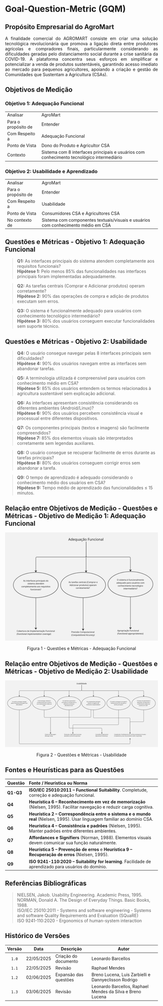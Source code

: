 # Goal-Question-Metric (GQM)

## Propósito Empresarial do AgroMart
<div align="justify">

A finalidade comercial do AGROMART consiste em criar uma solução tecnológica revolucionária que promova a ligação direta entre produtores agrícolas e compradores finais, particularmente considerando as dificuldades geradas pelo distanciamento social durante a crise sanitária da COVID-19. A plataforma concentra seus esforços em simplificar e potencializar a venda de produtos sustentáveis, garantindo acesso imediato ao mercado para pequenos agricultores, apoiando a criação e gestão de Comunidades que Sustentam a Agricultura (CSAs).

</div>

## Objetivos de Medição

### Objetivo 1: Adequação Funcional
|||
|---|---|
| Analisar | AgroMart |
| Para o propósito de | Entender |
| Com Respeito a | Adequação Funcional |
| Ponto de Vista | Dono do Produto e Agricultor CSA |
| Contexto | Sistema com 8 interfaces principais e usuários com conhecimento tecnológico intermediário |

### Objetivo 2: Usabilidade e Aprendizado
|||
|---|---|
| Analisar | AgroMart |
| Para o propósito de | Entender |
| Com Respeito a | Usabilidade |
| Ponto de Vista | Consumidores CSA e Agricultores CSA |
| No contexto de | Sistema com componentes textuais/visuais e usuários com conhecimento médio em CSA |

## Questões e Métricas - Objetivo 1: Adequação Funcional

> **Q1:** As interfaces principais do sistema atendem completamente aos requisitos funcionais?  
> **Hipótese 1:** Pelo menos 85% das funcionalidades nas interfaces principais foram implementadas adequadamente.  

> **Q2:** As tarefas centrais (Comprar e Adicionar produtos) operam corretamente?  
> **Hipótese 2:** 90% das operações de compra e adição de produtos executam sem erros.  

> **Q3:** O sistema é funcionalmente adequado para usuários com conhecimento tecnológico intermediário?  
> **Hipótese 3:** 80% dos usuários conseguem executar funcionalidades sem suporte técnico.  

## Questões e Métricas - Objetivo 2: Usabilidade

> **Q4:** O usuário consegue navegar pelas 8 interfaces principais sem dificuldades?  
> **Hipótese 4:** 90% dos usuários navegam entre as interfaces sem abandonar tarefas.  

> **Q5:** A terminologia utilizada é compreensível para usuários com conhecimento médio em CSA?  
> **Hipótese 5:** 85% dos usuários entendem os termos relacionados à agricultura sustentável sem explicação adicional.  

> **Q6:** As interfaces apresentam consistência considerando os diferentes ambientes (Android/Linux)?  
> **Hipótese 6:** 90% dos usuários percebem consistência visual e processual entre diferentes dispositivos.  

> **Q7:** Os componentes principais (textos e imagens) são facilmente compreendidos?  
> **Hipótese 7:** 85% dos elementos visuais são interpretados corretamente sem legendas auxiliares.  

> **Q8:** O usuário consegue se recuperar facilmente de erros durante as tarefas principais?        
> **Hipótese 8:** 80% dos usuários conseguem corrigir erros sem abandonar a tarefa.  

> **Q9:** O tempo de aprendizado é adequado considerando o conhecimento médio dos usuários em CSA?            
> **Hipótese 9:** Tempo médio de aprendizado das funcionalidades ≤ 15 minutos.  

## Relação entre Objetivos de Medição - Questões e Métricas - Objetivo de Medição 1: Adequação Funcional

![Questões e Métricas - Adequação Funcional](../assets/functional.jpg)
<center><p>Figura 1 - Questões e Métricas - Adequação Funcional</p></center>

## Relação entre Objetivos de Medição - Questões e Métricas - Objetivo de Medição 2: Usabilidade

![Questões e Métricas - Confiabilidade](../assets/usability.jpg)
<center><p>Figura 2 - Questões e Métricas - Usabilidade</p></center>

## Fontes e Heurísticas para as Questões

| Questão | Fonte / Heurística ou Norma |
|:---|:---|
| **Q1-Q3** | **ISO/IEC 25010:2011 – Functional Suitability**. Completude, correção e adequação funcional. |
| **Q4** | **Heurística 6 – Reconhecimento em vez de memorização** (Nielsen, 1995). Facilitar navegação e reduzir carga cognitiva. |
| **Q5** | **Heurística 2 – Correspondência entre o sistema e o mundo real** (Nielsen, 1995). Usar linguagem familiar ao domínio CSA. |
| **Q6** | **Heurística 4 – Consistência e padrões** (Nielsen, 1995). Manter padrões entre diferentes ambientes. |
| **Q7** | **Affordances e Signifiers** (Norman, 1988). Elementos visuais devem comunicar sua função naturalmente. |
| **Q8** | **Heurística 5 – Prevenção de erros** e **Heurística 9 – Recuperação de erros** (Nielsen, 1995). |
| **Q9** | **ISO 9241-110:2020 – Suitability for learning**. Facilidade de aprendizado para usuários do domínio. |

## Referências Bibliográficas
> NIELSEN, Jakob. Usability Engineering. Academic Press, 1995.  
> NORMAN, Donald A. The Design of Everyday Things. Basic Books, 1988.  
> ISO/IEC 25010:2011 - Systems and software engineering - Systems and software Quality Requirements and Evaluation (SQuaRE)  
> ISO 9241-110:2020 - Ergonomics of human-system interaction

## Histórico de Versões

|Versão|Data|Descrição|Autor|
|:----:|----|---------|-----|
|`1.0`|22/05/2025|Criação do documento|Leonardo Barcellos|
|`1.1`|22/05/2025|Revisão|Raphael Mendes|
|`1.2`|02/06/2025|Expansão das questões|Breno Lucena, Luis Zarbielli e Dannyeclisson Rodrigo|
|`1.3`|03/06/2025|Revisão|Leonardo Barcellos, Raphael Mendes da Silva e Breno Lucena|

